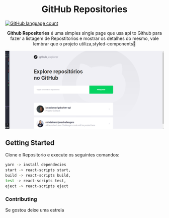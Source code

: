 <h1 align="center">GitHub Repositories</h1>

  <a href="https://github.com/Rocketseat/bootcamp-gostack-desafio-05/blob/master/README.md"><img alt="GitHub language count" src="https://img.shields.io/badge/GitHubUsers-desafio05-blue"></a>




</h3>
<p align="center">
  <b>Github Repositories</b> é uma simples single page que usa api to Github para fazer a listagem de Repostitorios e mostrar os detalhes do mesmo, vale lembrar que o projeto utiliza,styled-components💅</p>

<img src="src/assets/readme.png">




## Getting Started
Clone o Repositorio e execute os seguintes comandos:
```sh
yarn -> install dependecies
start -> react-scripts start,
build -> react-scripts build,
test -> react-scripts test,
eject -> react-scripts eject

```


### Contributing
  Se gostou deixe uma estrela